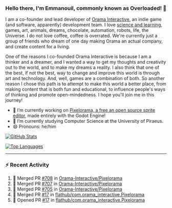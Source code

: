 ### Hello there, I'm Emmanouil, commonly known as Overloaded! 👋
I am a co-founder and lead developer of [Orama Interactive](https://www.orama-interactive.com/), an indie game (and software, apparently) development team. I love [science and learning](https://github.com/OverloadedOrama/KnowledgeBase), games, art, animals, dreams, chocolate, automation, robots, life, the Universe. I do not love coffee, coffee is overrated. We're currently just a group of friends who dream of one day making Orama an actual company, and create content for a living.

One of the reasons I co-founded Orama Interactive is because I am a thinker and a dreamer, and I wanted a way to get my thoughts and creativity out to the world, and to make my dreams a reality. I also think that one of the best, if not the best, way to change and improve this world is through art and technology. And, well, games are a combination of both. So another reason I chose this path is to attempt to make this world a better place, from making content that is both fun and educational, to influence people's ways of thinking and promote open-mindedness. I hope you'll join me in this journey!

- 🔭 I’m currently working on [Pixelorama, a free an open source sprite editor](https://github.com/Orama-Interactive/Pixelorama), made entirely with the Godot Engine!
- 🌱 I’m currently studying Computer Science at the University of Piraeus.
- 😄 Pronouns: he/him

[![GitHub Stats](https://github-readme-stats.vercel.app/api/?username=OverloadedOrama&show_icons=true&theme=merko)](https://github.com/anuraghazra/github-readme-stats)

[![Top Languages](https://github-readme-stats.vercel.app/api/top-langs/?username=OverloadedOrama&layout=compact&theme=merko)](https://github.com/anuraghazra/github-readme-stats)

---

### :zap: Recent Activity

<!--START_SECTION:activity-->
1. 🎉 Merged PR [#708](https://github.com/Orama-Interactive/Pixelorama/pull/708) in [Orama-Interactive/Pixelorama](https://github.com/Orama-Interactive/Pixelorama)
2. 🎉 Merged PR [#707](https://github.com/Orama-Interactive/Pixelorama/pull/707) in [Orama-Interactive/Pixelorama](https://github.com/Orama-Interactive/Pixelorama)
3. 🎉 Merged PR [#705](https://github.com/Orama-Interactive/Pixelorama/pull/705) in [Orama-Interactive/Pixelorama](https://github.com/Orama-Interactive/Pixelorama)
4. 🎉 Merged PR [#17](https://github.com/flathub/com.orama_interactive.Pixelorama/pull/17) in [flathub/com.orama_interactive.Pixelorama](https://github.com/flathub/com.orama_interactive.Pixelorama)
5. 💪 Opened PR [#17](https://github.com/flathub/com.orama_interactive.Pixelorama/pull/17) in [flathub/com.orama_interactive.Pixelorama](https://github.com/flathub/com.orama_interactive.Pixelorama)
<!--END_SECTION:activity-->

<!--
**OverloadedOrama/OverloadedOrama** is a ✨ _special_ ✨ repository because its `README.md` (this file) appears on your GitHub profile.

Here are some ideas to get you started:

- 👯 I’m looking to collaborate on ...
- 🤔 I’m looking for help with ...
- 💬 Ask me about ...
- 📫 How to reach me: ...
- ⚡ Fun fact: ...
-->
